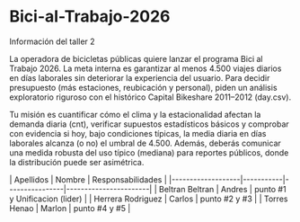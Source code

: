 # Bici-al-Trabajo-2026

Información del taller 2

La operadora de bicicletas públicas quiere lanzar el programa Bici al Trabajo 2026. La meta interna es garantizar al menos 4.500 viajes diarios en días laborales sin deteriorar la experiencia del usuario. Para decidir presupuesto (más estaciones, reubicación y personal), piden un análisis exploratorio riguroso con el histórico Capital Bikeshare 2011–2012 (day.csv).

Tu misión es cuantificar cómo el clima y la estacionalidad afectan la demanda diaria (cnt), verificar supuestos estadísticos básicos y comprobar con evidencia si hoy, bajo condiciones típicas, la media diaria en días laborales alcanza (o no) el umbral de 4.500. Además, deberás comunicar una medida robusta del uso típico (mediana) para reportes públicos, donde la distribución puede ser asimétrica.


| Apellidos         | Nombre    | Responsabilidades                      | 
|-------------------|-----------|----------------|-----------------------|
| Beltran Beltran   | Andres    |  punto #1 y Unificacion (lider)        |
| Herrera Rodriguez | Carlos    |  punto #2 y #3                         |
| Torres Henao      | Marlon    |  punto #4 y #5                         |

